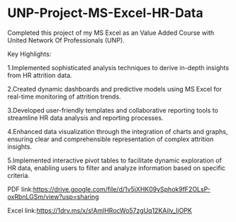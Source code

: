 # UNP-Project-MS-Excel-HR-Data

Completed this project of my MS Excel as an Value Added Course with United Network Of Professionals (UNP).

Key Highlights:

1.Implemented sophisticated analysis techniques to derive in-depth insights from HR attrition data.

2.Created dynamic dashboards and predictive models using MS Excel for real-time monitoring of attrition trends.

3.Developed user-friendly templates and collaborative reporting tools to streamline HR data analysis and reporting processes.

4.Enhanced data visualization through the integration of charts and graphs, ensuring clear and comprehensible representation of complex attrition insights.

5.Implemented interactive pivot tables to facilitate dynamic exploration of HR data, enabling users to filter and analyze information based on specific criteria.

PDF link:https://drive.google.com/file/d/1v5jXHK09ySphok9fF2OLsP-oxRbnLGSm/view?usp=sharing

Excel link:https://1drv.ms/x/s!AmlHRocWo57zgUq12KAilv_IiOPK
